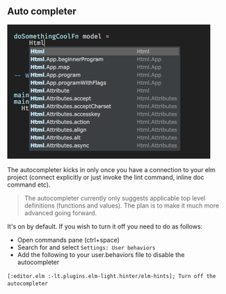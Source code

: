 ## Auto completer

![](/assets/autocompleter.png)

The autocompleter kicks in only once you have a connection to your elm project \(connect explicitly or just invoke the lint command, inline doc command etc\).

> The autocompleter currently only suggests applicable top level definitions \(functions and values\). The plan is to make it much more advanced going forward.

It's on by default. If you wish to turn it off you need to do as follows:

* Open commands pane \(ctrl+space\)
* Search for and select `Settings: User behaviors`
* Add the following to your user.behaviors file to disable the autocompleter

`[:editor.elm :-lt.plugins.elm-light.hinter/elm-hints]; Turn off the autocompleter`

